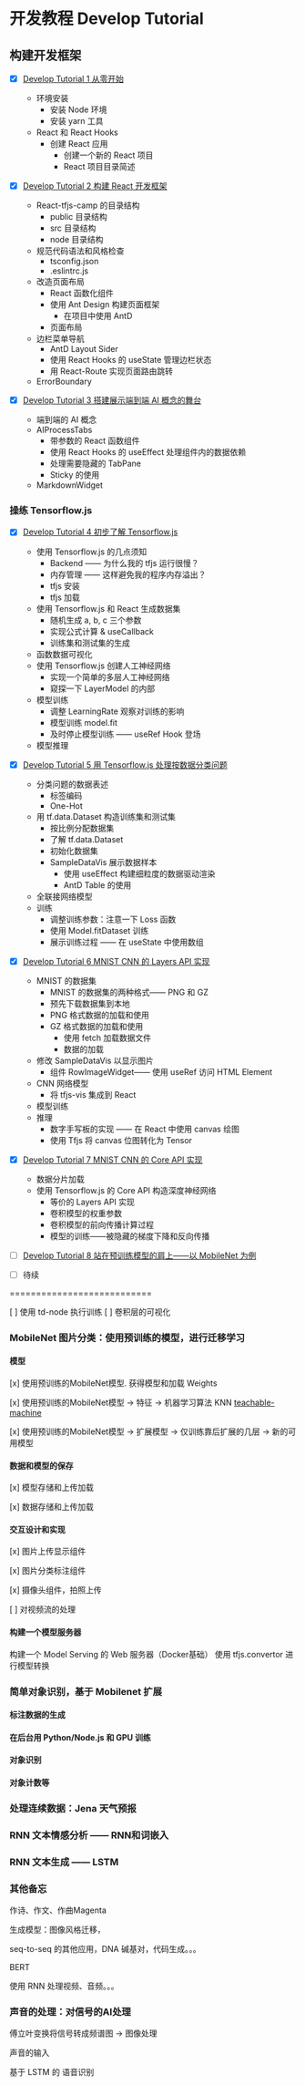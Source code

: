 # 开发教程 Develop Tutorial

## 构建开发框架

- [x] [Develop Tutorial 1 从零开始](./start-from-scratch.md)

    * 环境安装
        * 安装 Node 环境
        * 安装 yarn 工具
    * React 和 React Hooks
        * 创建 React 应用
            * 创建一个新的 React 项目
            * React 项目目录简述

- [x] [Develop Tutorial 2 构建 React 开发框架](./dev-structure.md)

    * React-tfjs-camp 的目录结构
        * public 目录结构
        * src 目录结构
        * node 目录结构
    * 规范代码语法和风格检查
        * tsconfig.json
        * .eslintrc.js
    * 改造页面布局
        * React 函数化组件
        * 使用 Ant Design 构建页面框架
            * 在项目中使用 AntD
        * 页面布局
    * 边栏菜单导航
        * AntD Layout Sider
        * 使用 React Hooks 的 useState 管理边栏状态
        * 用 React-Route 实现页面路由跳转
    * ErrorBoundary
    
- [x] [Develop Tutorial 3 搭建展示端到端 AI 概念的舞台](./ai-process-panel.md)

    * 端到端的 AI 概念
    * AIProcessTabs
        * 带参数的 React 函数组件
        * 使用 React Hooks 的 useEffect 处理组件内的数据依赖
        * 处理需要隐藏的 TabPane
        * Sticky 的使用
    * MarkdownWidget

### 操练 Tensorflow.js

- [x] [Develop Tutorial 4 初步了解 Tensorflow.js](./tfjs-intro.md)

    * 使用 Tensorflow.js 的几点须知
        * Backend —— 为什么我的 tfjs 运行很慢？
        * 内存管理 —— 这样避免我的程序内存溢出？
        * tfjs 安装
        * tfjs 加载
    * 使用 Tensorflow.js 和 React 生成数据集
        * 随机生成 a, b, c 三个参数
        * 实现公式计算 & useCallback
        * 训练集和测试集的生成
    * 函数数据可视化
    * 使用 Tensorflow.js 创建人工神经网络
        * 实现一个简单的多层人工神经网络
        * 窥探一下 LayerModel 的内部
    * 模型训练
        * 调整 LearningRate 观察对训练的影响
        * 模型训练 model.fit
        * 及时停止模型训练 —— useRef Hook 登场
    * 模型推理

- [x] [Develop Tutorial 5 用 Tensorflow.js 处理按数据分类问题](./data-classifier.md)

    * 分类问题的数据表述
        * 标签编码
        * One-Hot
    * 用 tf.data.Dataset 构造训练集和测试集
        * 按比例分配数据集
        * 了解 tf.data.Dataset
        * 初始化数据集
        * SampleDataVis 展示数据样本
            * 使用 useEffect 构建细粒度的数据驱动渲染
            * AntD Table 的使用
    * 全联接网络模型
    * 训练
        * 调整训练参数：注意一下 Loss 函数
        * 使用 Model.fitDataset 训练
        * 展示训练过程 —— 在 useState 中使用数组
    
- [x] [Develop Tutorial 6 MNIST CNN 的 Layers API 实现](mnist-layer-api.md)

    * MNIST 的数据集
        * MNIST 的数据集的两种格式—— PNG 和 GZ
        * 预先下载数据集到本地
        * PNG 格式数据的加载和使用
        * GZ 格式数据的加载和使用
            * 使用 fetch 加载数据文件
            * 数据的加载
    * 修改 SampleDataVis 以显示图片
        * 组件 RowImageWidget—— 使用 useRef 访问 HTML Element
    * CNN 网络模型
        * 将 tfjs-vis 集成到 React
    * 模型训练
    * 推理
        * 数字手写板的实现 —— 在 React 中使用 canvas 绘图
        * 使用 Tfjs 将 canvas 位图转化为 Tensor

- [x] [Develop Tutorial 7 MNIST CNN 的 Core API 实现](./mnist-core-api.md)

    * 数据分片加载
    * 使用 Tensorflow.js 的 Core API 构造深度神经网络
        * 等价的 Layers API 实现
        * 卷积模型的权重参数
        * 卷积模型的前向传播计算过程
        * 模型的训练——被隐藏的梯度下降和反向传播
   
- [ ] [Develop Tutorial 8 站在预训练模型的肩上——以 MobileNet 为例 ](./mobilenet-basic.md)


- [ ] 待续

===========================


[ ] 使用 td-node 执行训练
[ ] 卷积层的可视化

### MobileNet 图片分类：使用预训练的模型，进行迁移学习

#### 模型

[x] 使用预训练的MobileNet模型. 获得模型和加载 Weights

[x] 使用预训练的MobileNet模型 -> 特征 -> 机器学习算法 KNN [teachable-machine](https://github.com/googlecreativelab/teachable-machine-boilerplate.git)

[x] 使用预训练的MobileNet模型 -> 扩展模型 -> 仅训练靠后扩展的几层 -> 新的可用模型

#### 数据和模型的保存

[x] 模型存储和上传加载

[x] 数据存储和上传加载

#### 交互设计和实现

[x] 图片上传显示组件

[x] 图片分类标注组件

[x] 摄像头组件，拍照上传

[ ] 对视频流的处理

#### 构建一个模型服务器

构建一个 Model Serving 的 Web 服务器（Docker基础）
使用 tfjs.convertor 进行模型转换

### 简单对象识别，基于 Mobilenet 扩展

#### 标注数据的生成

#### 在后台用 Python/Node.js 和 GPU 训练

#### 对象识别

#### 对象计数等

### 处理连续数据：Jena 天气预报

### RNN 文本情感分析 —— RNN和词嵌入

### RNN 文本生成 —— LSTM

### 其他备忘

作诗、作文、作曲Magenta

生成模型：图像风格迁移，

seq-to-seq 的其他应用，DNA 碱基对，代码生成。。。

BERT

使用 RNN 处理视频、音频。。。

### 声音的处理：对信号的AI处理

傅立叶变换将信号转成频谱图 -> 图像处理

声音的输入

基于 LSTM 的 语音识别
